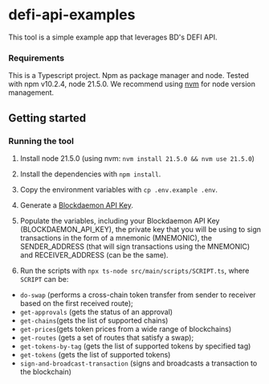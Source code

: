 # defi-api-examples

This tool is a simple example app that leverages BD's DEFI API.

### Requirements
This is a Typescript project. Npm as package manager and node. Tested with npm v10.2.4, node 21.5.0. We recommend using [nvm](https://github.com/nvm-sh/nvm) for node version management.

## Getting started


### Running the tool

1. Install node 21.5.0 (using nvm: `nvm install 21.5.0 && nvm use 21.5.0`)

2. Install the dependencies with `npm install`.

3. Copy the environment variables with `cp .env.example .env`.
4. Generate a [Blockdaemon API Key](https://www.blockdaemon.com/api/pricing).

5. Populate the variables, including your Blockdaemon API Key (BLOCKDAEMON_API_KEY), the private key that you will be using to sign transactions in the form of a mnemonic (MNEMONIC), the SENDER_ADDRESS (that will sign transactions using the MNEMONIC) and RECEIVER_ADDRESS (can be the same).

6. Run the scripts with `npx ts-node src/main/scripts/SCRIPT.ts`, where `SCRIPT` can be:

* `do-swap` (performs a cross-chain token transfer from sender to receiver based on the first received route); 
* `get-approvals` (gets the status of an approval)
* `get-chains`(gets the list of supported chains)
* `get-prices`(gets token prices from a wide range of blockchains) 
* `get-routes` (gets a set of routes that satisfy a swap); 
* `get-tokens-by-tag` (gets the list of supported tokens by specified tag)
* `get-tokens` (gets the list of supported tokens)
* `sign-and-broadcast-transaction` (signs and broadcasts a transaction to the blockchain)
